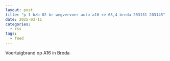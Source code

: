 ```yaml
---
layout: post
title: "p 1 bzb-02 br wegvervoer auto a16 re 63,4 breda 203131 203145"
date: 2025-03-11
categories: 
  - rss
tags: 
  - feed
---
```


Voertuigbrand op A16 in Breda

